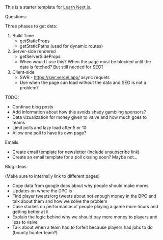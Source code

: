 This is a starter template for [Learn Next.js](https://nextjs.org/learn).

Questions:

Three phases to get data:

1. Build Time
   - getStaticProps
   - getStaticPaths (used for dynamic routes)
2. Server-side rendered
   - getServerSideProps
   - When would I use this? When the page must be blocked until the data is fetched? But still needed for SEO?
3. Client-side
   - SWR - https://swr.vercel.app/ async requets
   - Use when the page can load without the data and SEO is not a problem?

TODO:

- Continue blog posts
- Add information about how this avoids shady gambling sponsors?
- Data vizualization for money given to valve and how much goes to teams
- Limit polls and lazy load after 5 or 10
- Allow one poll to have its own page?

Emails:

- Create email template for newsletter (include unsubscribe link)
- Create an email template for a poll closing soon? Maybe not...

Blog ideas:

(Make sure to internally link to different pages)

- Copy data from google docs about why people should make mores
- Updates on where the DPC is
- Find player tweets/org tweets about not enough money in the DPC and talk about them and how we solve the problem
- Case studies on performance of people playing a game more hours and getting better at it
- Explain the logic behind why we should pay more money to players and less to valve
- Talk about when a team had to forfeit because players had jobs to do (bounty hunter team?)
